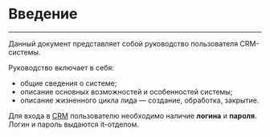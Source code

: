 # Введение
<hr>
Данный документ представляет собой руководство пользователя CRM-системы.

Руководство включает в себя:
* общие сведения о системе;
* описание основных возможностей и особенностей системы;
* описание жизненного цикла лида — создание, обработка, закрытие.

Для входа в [CRM](https://crm.abcreg.ru/) пользователю необходимо наличие **логина** и **пароля**. Логин и пароль выдаются it-отделом.
